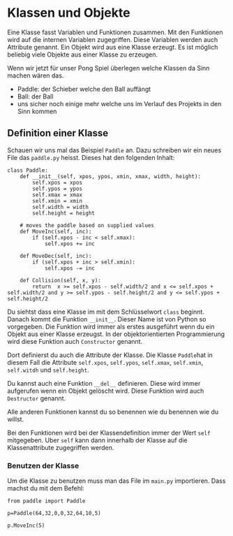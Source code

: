 # Klassen und Objekte
Eine Klasse fasst Variablen und Funktionen zusammen. Mit den Funktionen wird auf die internen Variablen zugegriffen.
Diese Variablen werden auch Attribute genannt. Ein Objekt wird aus eine Klasse erzeugt. Es ist möglich beliebig viele Objekte aus einer Klasse zu erzeugen.

Wenn wir jetzt für unser Pong Spiel überlegen welche Klassen da Sinn machen wären das.

- Paddle: der Schieber welche den Ball auffängt
- Ball: der Ball
- uns sicher noch einige mehr welche uns im Verlauf des Projekts in den Sinn kommen

## Definition einer Klasse
Schauen wir uns mal das Beispiel `Paddle` an. Dazu schreiben wir ein neues File das `paddle.py` heisst. Dieses hat den folgenden Inhalt:



```
class Paddle:
    def __init__(self, xpos, ypos, xmin, xmax, width, height):
        self.xpos = xpos
        self.ypos = ypos
        self.xmax = xmax
        self.xmin = xmin
        self.width = width
        self.height = height

    # moves the paddle based on supplied values
    def MoveInc(self, inc):
        if (self.xpos - inc < self.xmax):
            self.xpos += inc

    def MoveDec(self, inc):
        if (self.xpos + inc > self.xmin):
            self.xpos -= inc

    def Collision(self, x, y):
        return  x >= self.xpos - self.width/2 and x <= self.xpos + self.width/2 and y >= self.ypos - self.height/2 and y <= self.ypos + self.height/2
```

Du siehtst dass eine Klasse im mit dem Schlüsselwort `class` beginnt. Danach kommt die Funktion `__init__`. Dieser Name ist von Python so vorgegeben. Die Funktion wird immer als erstes ausgeführt wenn du ein Objekt aus einer Klasse erzeugst. In der objektorientierten Programmierung wird diese Funktion auch `Constructor` genannt.

Dort definierst du auch die Attribute der Klasse. Die Klasse `Paddle`hat in diesem Fall die Attribute `self.xpos`, `self.ypos`, `self.xmax`, `self.xmin`, `self.witdh` und `self.height`.

Du kannst auch eine Funktion `__del__` definieren. Diese wird immer aufgerufen wenn ein Objekt gelöscht wird. Diese Funktion wird auch `Destructor` genannt.

Alle anderen Funktionen kannst du so benennen wie du benennen wie du willst.

Bei den Funktionen wird bei der Klassendefinition immer der Wert `self` mitgegeben. Uber `self` kann dann innerhalb der Klasse auf die Klassenattribute zugegriffen werden.


### Benutzen der Klasse

Um die Klasse zu benutzen muss man das File im `main.py` importieren. Dass machst du mit dem Befehl:

```
from paddle import Paddle

p=Paddle(64,32,0,0,32,64,10,5)

p.MoveInc(5)
```
